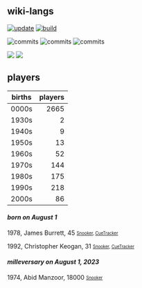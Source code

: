 ## wiki-langs
[![update](https://github.com/dreamerminsk/wiki-langs/actions/workflows/update-tables.yml/badge.svg)](https://github.com/dreamerminsk/wiki-langs/actions/workflows/update-tables.yml)
[![build](https://github.com/dreamerminsk/wiki-langs/actions/workflows/build.yml/badge.svg)](https://github.com/dreamerminsk/wiki-langs/actions/workflows/build.yml)

![commits](https://img.shields.io/github/commit-activity/y/dreamerminsk/wiki-langs)
![commits](https://img.shields.io/github/commit-activity/m/dreamerminsk/wiki-langs)
![commits](https://img.shields.io/github/commit-activity/w/dreamerminsk/wiki-langs)

![](https://img.shields.io/github/languages/code-size/dreamerminsk/wiki-langs)
![](https://img.shields.io/github/repo-size/dreamerminsk/wiki-langs)

## players
| births | players |
| :----: | ------: |
| 0000s | 2665 |
| 1930s | 2 |
| 1940s | 9 |
| 1950s | 13 |
| 1960s | 52 |
| 1970s | 144 |
| 1980s | 175 |
| 1990s | 218 |
| 2000s | 86 |

#### ***born on August  1***
1978, James Burrett, 45 <sub><sup>[Snooker](http://www.snooker.org/res/index.asp?player=531), [CueTracker](http://cuetracker.net/Players/james-burrett/)</sup></sub>

1992, Christopher Keogan, 31 <sub><sup>[Snooker](http://www.snooker.org/res/index.asp?player=416), [CueTracker](http://cuetracker.net/Players/christopher-keogan/)</sup></sub>


#### ***milleversary on August  1, 2023***
1974, Abid Manzoor, 18000 <sub><sup>[Snooker](http://www.snooker.org/res/index.asp?player=2391)</sup></sub>



